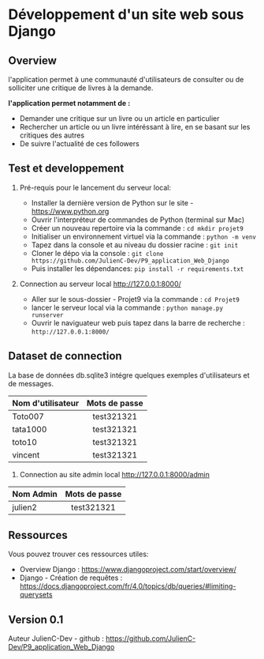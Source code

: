 # Développement d'un site web sous Django

## Overview

l'application permet à une communauté d'utilisateurs de consulter ou de solliciter une critique de livres à la demande.

**l'application permet notamment de :**
* Demander une critique sur un livre ou un article en particulier
* Rechercher un article ou un livre intéréssant à lire, en se basant sur les critiques des autres
* De suivre l'actualité de ces followers


## Test et developpement

1. Pré-requis pour le lancement du serveur local:
   
    * Installer la dernière version de Python sur le site - https://www.python.org
    * Ouvrir l'interpréteur de commandes de Python (terminal sur Mac)
    * Créer un nouveau repertoire via la commande : ```cd mkdir projet9```
    * Initialiser un environnement virtuel via la commande : ```python -m venv```
    * Tapez dans la console et au niveau du dossier racine : ```git init```
    * Cloner le dépo via la console : ```git clone https://github.com/JulienC-Dev/P9_application_Web_Django```
    * Puis installer les dépendances: ```pip install -r requirements.txt```
    

2. Connection au serveur local http://127.0.0.1:8000/
   * Aller sur le sous-dossier - Projet9 via la commande  : ```cd Projet9```
   * lancer le serveur local via la commande : ```python manage.py runserver```
   * Ouvrir le naviguateur web puis tapez dans la barre de recherche : ```http://127.0.0.1:8000/```

## Dataset de connection 
    
La base de données db.sqlite3 intégre quelques exemples d'utilisateurs et de messages.
   
| Nom d'utilisateur  | Mots de passe |
| -------------      |:-------------:|
| Toto007            | test321321    |
| tata1000           | test321321    |
| toto10             | test321321    |
| vincent            | test321321    |

1. Connection au site admin local http://127.0.0.1:8000/admin

| Nom Admin          | Mots de passe |
| -------------      |:-------------:|
| julien2            | test321321    |


## Ressources

Vous pouvez trouver ces ressources utiles:

* Overview Django : https://www.djangoproject.com/start/overview/
* Django - Création de requêtes : https://docs.djangoproject.com/fr/4.0/topics/db/queries/#limiting-querysets


## Version 0.1

Auteur JulienC-Dev - github : https://github.com/JulienC-Dev/P9_application_Web_Django
